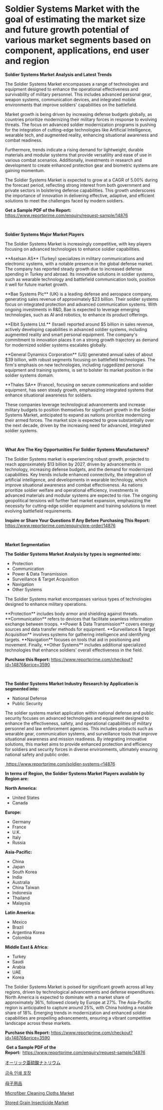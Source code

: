 <p><h1>Soldier Systems Market with the goal of estimating the market size and future growth potential of various market segments based on component, applications, end user and region</h1></p><p><strong>Soldier Systems Market Analysis and Latest Trends</strong></p>
<p><p>The Soldier Systems Market encompasses a range of technologies and equipment designed to enhance the operational effectiveness and survivability of military personnel. This includes advanced personal gear, weapon systems, communication devices, and integrated mobile environments that improve soldiers' capabilities on the battlefield.</p><p>Market growth is being driven by increasing defense budgets globally, as countries prioritize modernizing their military forces in response to evolving threats. The focus on advanced soldier modernization programs is pushing for the integration of cutting-edge technologies like Artificial Intelligence, wearable tech, and augmented reality, enhancing situational awareness and combat readiness.</p><p>Furthermore, trends indicate a rising demand for lightweight, durable materials and modular systems that provide versatility and ease of use in various combat scenarios. Additionally, investments in research and development to create enhanced protection gear and biometric systems are gaining momentum.</p><p>The Soldier Systems Market is expected to grow at a CAGR of 5.00% during the forecast period, reflecting strong interest from both government and private sectors in bolstering defense capabilities. This growth underscores the importance of innovation in delivering effective, adaptive, and efficient solutions to meet the challenges faced by modern soldiers.</p></p>
<p><strong>Get a Sample PDF of the Report:&nbsp;</strong> <a href="https://www.reportprime.com/enquiry/request-sample/14876">https://www.reportprime.com/enquiry/request-sample/14876</a></p>
<p>&nbsp;</p>
<p><strong>Soldier Systems Major Market Players</strong></p>
<p><p>The Soldier Systems Market is increasingly competitive, with key players focusing on advanced technologies to enhance soldier capabilities. </p><p>**Aselsan AS** (Turkey) specializes in military communications and electronic systems, with a notable presence in the global defense market. The company has reported steady growth due to increased defense spending in Turkey and abroad. Its innovative solutions in soldier systems, such as wearable technology and battlefield communication tools, position it well for future market growth.</p><p>**Bae Systems Plc** (UK) is a leading defense and aerospace company, generating sales revenue of approximately $23 billion. Their soldier systems focus on integrated protection and advanced communication systems. With ongoing investments in R&D, Bae is expected to leverage emerging technologies, such as AI and robotics, to enhance its product offerings.</p><p>**Elbit Systems Ltd.** (Israel) reported around $5 billion in sales revenue, actively developing capabilities in advanced soldier systems, including augmented reality and smart personal equipment. The company's commitment to innovation places it on a strong growth trajectory as demand for modernized soldier systems escalates globally.</p><p>**General Dynamics Corporation** (US) generated annual sales of about $39 billion, with robust segments focusing on battlefield technologies. The firm's emphasis on new technologies, including ruggedized personal equipment and training systems, is set to bolster its market position in the soldier systems domain.</p><p>**Thales SA** (France), focusing on secure communications and soldier equipment, has seen steady growth, emphasizing integrated systems that enhance situational awareness for soldiers.</p><p>These companies leverage technological advancements and increase military budgets to position themselves for significant growth in the Soldier Systems Market, anticipated to expand as nations prioritize modernizing their armed forces. The market size is expected to grow substantially over the next decade, driven by the increasing need for advanced, integrated soldier systems.</p></p>
<p>&nbsp;</p>
<p><strong>What Are The Key Opportunities For Soldier Systems Manufacturers?</strong></p>
<p><p>The Soldier Systems market is experiencing robust growth, projected to reach approximately $13 billion by 2027, driven by advancements in technology, increasing defense budgets, and the demand for modernized capabilities. Key trends include enhanced connectivity, the integration of artificial intelligence, and developments in wearable technology, which improve situational awareness and combat effectiveness. As nations prioritize soldier welfare and operational efficiency, investments in advanced materials and modular systems are expected to rise. The ongoing geopolitical tensions will further fuel market expansion, emphasizing the necessity for cutting-edge soldier equipment and training solutions to meet evolving battlefield requirements.</p></p>
<p><strong>Inquire or Share Your Questions If Any Before Purchasing This Report:</strong> <a href="https://www.reportprime.com/enquiry/pre-order/14876">https://www.reportprime.com/enquiry/pre-order/14876</a></p>
<p>&nbsp;</p>
<p><strong>Market Segmentation</strong></p>
<p><strong>The Soldier Systems Market Analysis by types is segmented into:</strong></p>
<p><ul><li>Protection</li><li>Communication</li><li>Power & Data Transmission</li><li>Surveillance & Target Acquisition</li><li>Navigation</li><li>Other Systems</li></ul></p>
<p><p>The Soldier Systems market encompasses various types of technologies designed to enhance military operations. </p><p>**Protection** includes body armor and shielding against threats. **Communication** refers to devices that facilitate seamless information exchange between troops. **Power & Data Transmission** covers energy sources and data transfer methods for equipment. **Surveillance & Target Acquisition** involves systems for gathering intelligence and identifying targets. **Navigation** focuses on tools that aid in positioning and movement. Finally, **Other Systems** includes additional specialized technologies that enhance soldiers' overall effectiveness in the field.</p></p>
<p><strong>Purchase this Report:&nbsp;</strong><a href="https://www.reportprime.com/checkout?id=14876&price=3590">https://www.reportprime.com/checkout?id=14876&price=3590</a></p>
<p>&nbsp;</p>
<p><strong>The Soldier Systems Market Industry Research by Application is segmented into:</strong></p>
<p><ul><li>National Defense</li><li>Public Security</li></ul></p>
<p><p>The soldier systems market application within national defense and public security focuses on advanced technologies and equipment designed to enhance the effectiveness, safety, and operational capabilities of military personnel and law enforcement agencies. This includes products such as wearable gear, communication systems, and surveillance tools that improve situational awareness and mission readiness. By integrating innovative solutions, this market aims to provide enhanced protection and efficiency for soldiers and security forces in diverse environments, ultimately ensuring national safety and public order.</p></p>
<p><a href="https://www.reportprime.com/soldier-systems-r14876">&nbsp;https://www.reportprime.com/soldier-systems-r14876</a></p>
<p><strong>In terms of Region, the Soldier Systems Market Players available by Region are:</strong></p>
<p>
    <p> <strong> North America: </strong>
        <ul>
            <li>United States</li>
            <li>Canada</li>
        </ul>
        </p> 
    <p> <strong> Europe: </strong>
        <ul>
            <li>Germany</li>
            <li>France</li>
            <li>U.K.</li>
            <li>Italy</li>
            <li>Russia</li>
        </ul>
        </p> 
    <p> <strong> Asia-Pacific: </strong>
        <ul>
            <li>China</li>
            <li>Japan</li>
            <li>South Korea</li>
            <li>India</li>
            <li>Australia</li>
            <li>China Taiwan</li>
            <li>Indonesia</li>
            <li>Thailand</li>
            <li>Malaysia</li>
        </ul>
        </p> 
    <p> <strong> Latin America: </strong>
        <ul>
            <li>Mexico</li>
            <li>Brazil</li>
            <li>Argentina Korea</li>
            <li>Colombia</li>
        </ul>
        </p> 
    <p> <strong> Middle East & Africa: </strong>
        <ul>
            <li>Turkey</li>
            <li>Saudi</li>
            <li>Arabia</li>
            <li>UAE</li>
            <li>Korea</li>
        </ul>
    </p>
    </p>
<p><p>The Soldier Systems Market is poised for significant growth across all key regions, driven by technological advancements and defense expenditures. North America is expected to dominate with a market share of approximately 36%, followed closely by Europe at 27%. The Asia-Pacific region is anticipated to capture around 25%, with China holding a notable share of 18%. Emerging trends in modernization and enhanced soldier capabilities are propelling advancements, ensuring a vibrant competitive landscape across these markets.</p></p>
<p><strong>Purchase this Report: </strong><a href="https://www.reportprime.com/checkout?id=14876&price=3590">https://www.reportprime.com/checkout?id=14876&price=3590</a></p>
<p>&nbsp;<strong>Get a Sample PDF of the Report:&nbsp;&nbsp;</strong><a href="https://www.reportprime.com/enquiry/request-sample/14876">https://www.reportprime.com/enquiry/request-sample/14876</a></p>
<p><strong></strong></p>
<p><p><a href="https://medium.com/@shade463/auric-sodium-sulfite-market-%E3%81%AF-%E3%82%B3%E3%82%B9%E3%83%88%E7%AE%A1%E7%90%86%E3%81%A8%E5%8A%B9%E7%8E%87%E5%90%91%E4%B8%8A%E3%82%92%E5%84%AA%E5%85%88%E3%81%97%E3%81%BE%E3%81%99-%E3%81%95%E3%82%89%E3%81%AB-%E5%A0%B1%E5%91%8A%E6%9B%B8%E3%81%AF%E5%B8%82%E5%A0%B4%E3%81%AE%E9%9C%80%E8%A6%81%E9%9D%A2%E3%81%A8%E4%BE%9B%E7%B5%A6%E9%9D%A2%E3%81%AE%E4%B8%A1%E6%96%B9%E3%82%92%E3%82%AB%E3%83%90%E3%83%BC%E3%81%97%E3%81%A6%E3%81%84%E3%81%BE%E3%81%99-auric-sodium-fcf16b33d16d">オーリック亜硫酸ナトリウム</a></p><p><a href="https://medium.com/@joshuapierce88/%EC%84%B8%EA%B3%84-metal-print-packaging-market-%EC%9D%80-2024%EC%97%90%EC%84%9C-2031%EB%A1%9C-%EC%97%B0%ED%8F%89%EA%B7%A0-%EC%A6%9D%EA%B0%80%EC%9C%A8%EC%9D%84-%EB%B3%B4%EC%9D%BC-%EA%B2%83%EC%9C%BC%EB%A1%9C-%EC%98%88%EC%83%81%EB%90%A9%EB%8B%88%EB%8B%A4-c15cab497efc">금속 인쇄 포장</a></p><p><a href="https://medium.com/@barbarakss89/maternal-and-child-supplies-market-%E3%81%AF-%E3%82%B3%E3%82%B9%E3%83%88%E7%AE%A1%E7%90%86%E3%81%A8%E5%8A%B9%E7%8E%87%E5%90%91%E4%B8%8A%E3%82%92%E5%84%AA%E5%85%88%E3%81%97%E3%81%BE%E3%81%99-%E3%81%95%E3%82%89%E3%81%AB-%E5%A0%B1%E5%91%8A%E6%9B%B8%E3%81%AF%E5%B8%82%E5%A0%B4%E3%81%AE%E9%9C%80%E8%A6%81%E9%9D%A2%E3%81%A8%E4%BE%9B%E7%B5%A6%E9%9D%A2%E3%81%AE%E4%B8%A1%E6%96%B9%E3%82%92%E3%82%AB%E3%83%90%E3%83%BC%E3%81%97%E3%81%A6%E3%81%84%E3%81%BE%E3%81%99-maternal-c980e90a92d2">母子用品</a></p><p><a href="https://medium.com/@gazmirgurakuqi139/global-microfiber-cleaning-cloths-industry-research-report-competitive-landscape-market-size-ef5c2f6769fb?postPublishedType=initial">Microfiber Cleaning Cloths Market</a></p><p><a href="https://issuu.com/reportprime-2/docs/stored-grain-insecticide-market-siz_94e3ec67892fbc">Stored Grain Insecticide Market</a></p></p>